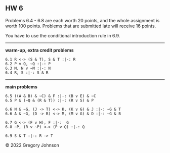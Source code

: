 ## HW 6

Problems 6.4 - 6.8 are each worth 20 points, and the whole assignment is worth 100 points. Problems that are submitted late will receive 16 points.

You have to use the conditional introduction rule in 6.9.

---

**warm-up, extra credit problems**

~~~{.ProofChecker .JohnsonSL options="fonts tabindent render" guides="fitch" points="2" late-credit="1"}
6.1 R <-> (S & T), S & T :|-: R 
6.2 P v Q, ~Q :|-: P 
6.3 M, N v ~M :|-: N
6.4 R, S :|-: S & R 
~~~

---

**main problems**

~~~{.ProofChecker .JohnsonSL options="fonts tabindent render" guides="fitch" points="20" late-credit="16"}
6.5 ((A & B) & ~C) & F :|-: (B v E) & ~C
6.5 P & (~Q & (R & T)) :|-: (R v S) & P

6.6 N & ~G, (J -> T) <-> K, (K v G) & J :|-: ~G & T
6.6 A & ~G, (D -> B) <-> M, (M v G) & D :|-: ~G & B

6.7 G <-> (F v H), F :|-:  G
6.8 ~P, (R v ~P) <-> (P v Q) :|-: Q

6.9 S & T :|-: R -> T
~~~

&copy; 2022 Gregory Johnson 
 
